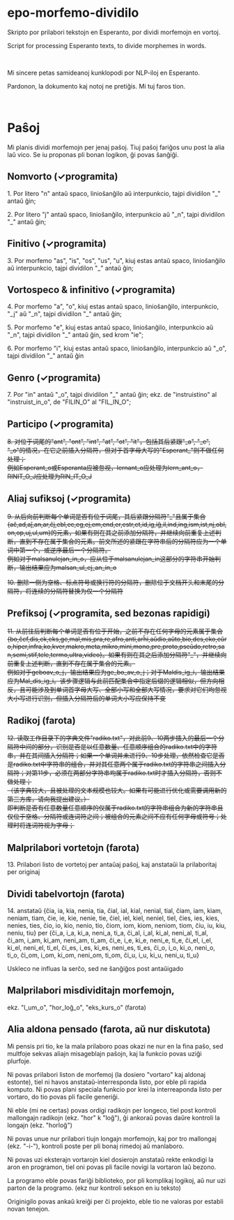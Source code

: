 # epo-morfemo-dividilo

Skripto por prilabori tekstojn en Esperanto, por dividi morfemojn en vortoj.

Script for processing Esperanto texts, to divide morphemes in words.

&nbsp;

Mi sincere petas samideanoj kunklopodi por NLP-iloj en Esperanto.

Pardonon, la dokumento kaj notoj ne pretiĝis. Mi tuj faros tion.

&nbsp;

# Paŝoj

Mi planis dividi morfemojn per jenaj paŝoj. Tiuj paŝoj fariĝos unu post la alia laŭ vico. Se iu proponas pli bonan logikon, ĝi povas ŝanĝiĝi.

## Nomvorto (✓programita)

1\. Por litero "n" antaŭ spaco, linioŝanĝilo aŭ interpunkcio, tajpi dividilon "\_" antaŭ ĝin;  

2\. Por litero "j" antaŭ spaco, linioŝanĝilo, interpunkcio aŭ "\_n", tajpi dividilon "\_" antaŭ ĝin;

## Finitivo (✓programita)

3\. Por morfemo "as", "is", "os", "us", "u", kiuj estas antaŭ spaco, linioŝanĝilo aŭ interpunkcio, tajpi dividilon "\_" antaŭ ĝin;

## Vortospeco & infinitivo (✓programita)

4\. Por morfemo "a", "o", kiuj estas antaŭ spaco, linioŝanĝilo, interpunkcio, "\_j" aŭ "\_n", tajpi dividilon "\_" antaŭ ĝin;

5\. Por morfemo "e", kiuj estas antaŭ spaco, linioŝanĝilo, interpunkcio aŭ "\_n", tajpi dividilon "\_" antaŭ ĝin, sed krom "ie";

6\. Por morfemo "i", kiuj estas antaŭ spaco, linioŝanĝilo, interpunkcio aŭ "\_o", tajpi dividilon "\_" antaŭ ĝin

## Genro (✓programita)

7\. Por "in" antaŭ "\_o", tajpi dividilon "\_" antaŭ ĝin; ekz. de "instruistino" al "instruist_in_o", de "FILIN_O" al "FIL_IN_O";

## Participo (✓programita)

~~8\. 对位于词尾的"ant", "ont", "int", "at", "ot", "it"，包括其后紧跟"\_a", "\_e", "\_o"的情况，在它之前插入分隔符，但对于首字母大写的"Esperant_"则不做任何处理；~~  
~~例如Esperant_o或Esperanta应被忽视，lernant_o应处理为lern_ant_o，RINIT_O_J应处理为RIN_IT_O_J~~

## Aliaj sufiksoj (✓programita)

~~9\. 从后向前判断每个单词是否有位于词尾，其后紧跟分隔符"\_"且属于集合{aĉ,ad,aĵ,an,ar,ĉj,ebl,ec,eg,ej,em,end,er,estr,et,id,ig,iĝ,il,ind,ing,ism,ist,nj,obl,on,op,uj,ul,um}的元素，如果有则在其之前添加分隔符，并继续向前重复上述判断，直到不存在属于集合的元素。前文所述的紧跟在字符串后的分隔符应为一个单词中第一个，或逆序最后一个分隔符。~~  
~~例如对于malsanulejan_in_o，应从位于malsanulejan_in这部分的字符串开始判断，输出结果应为malsan_ul_ej_an_in_o~~

~~10\. 删除一侧为空格、标点符号或换行符的分隔符，删除位于文档开头和末尾的分隔符，将连续的分隔符替换为仅一个分隔符~~

## Prefiksoj (✓programita, sed bezonas rapidigi)

~~11\. 从前往后判断每个单词是否有位于开始，之前不存在任何字母的元素属于集合{bo,ĉef,dis,ek,eks,ge,mal,mis,pra,re,afro,anti,arĥi,aŭdio,aŭto,bio,des,eko,eŭro,hiper,infra,ko,kver,makro,meta,mikro,mini,mono,pre,proto,pseŭdo,retro,san,semi,stif,tele,termo,ultra,video}。如果有则在其之后添加分隔符"\_"，并继续向前重复上述判断，直到不存在属于集合的元素。~~  
~~例如对于geboav_o_j，输出结果应为ge_bo_av_o_j；对于Maldis_ig_i，输出结果应为Mal_dis_ig_i。该步骤逻辑与此前匹配集合中指定后缀的逻辑相似，但方向相反，且可能涉及到单词首字母大写、全部小写和全部大写情况，要求对它们均忽视大小写进行识别，但插入分隔符后的单词大小写应保持不变~~

## Radikoj (farota)

~~12\. 读取工作目录下的字典文件"radiko.txt"，对此前9、10两步插入的最后一个分隔符中间的部分，识别是否是以任意数量、任意顺序组合的radiko.txt中的字符串，并在其间插入分隔符；如果一个单词并未进行9、10步处理，依然检查它是否是radiko.txt中字符串的组合，并对其任意两个属于radiko.txt的字符串之间插入分隔符；对第11步，必须在两部分字符串均属于radiko.txt时才插入分隔符，否则不做处理；~~  
~~（该字典较大，且被处理的文本规模也较大。如果有可能进行优化或需要调用新的第三方库，请向我提出建议。）~~  
~~即判断是否有任意数量任意顺序的仅属于radiko.txt的字符串组合为新的字符串且仅位于空格、分隔符或连词符之间；被组合的元素之间不应有任何字母或符号；处理时将连词符视为字母；~~

## Malprilabori vortetojn (farota)

13\. Prilabori listo de vortetoj per antaŭaj paŝoj, kaj anstataŭi la prilaboritaj per originaj

## Dividi tabelvortojn (farota)

14\. anstataŭ {ĉia, ia, kia, nenia, tia, ĉial, ial, kial, nenial, tial, ĉiam, iam, kiam, neniam, tiam, ĉie, ie, kie, nenie, tie, ĉiel, iel, kiel, neniel, tiel, ĉies, ies, kies, nenies, ties, ĉio, io, kio, nenio, tio, ĉiom, iom, kiom, neniom, tiom, ĉiu, iu, kiu, neniu, tiu} per {ĉi_a, i_a, ki_a, neni_a, ti_a, ĉi_al, i_al, ki_al, neni_al, ti_al, ĉi_am, i_am, ki_am, neni_am, ti_am, ĉi_e, i_e, ki_e, neni_e, ti_e, ĉi_el, i_el, ki_el, neni_el, ti_el, ĉi_es, i_es, ki_es, neni_es, ti_es, ĉi_o, i_o, ki_o, neni_o, ti_o, ĉi_om, i_om, ki_om, neni_om, ti_om, ĉi_u, i_u, ki_u, neni_u, ti_u} 

Uskleco ne influas la serĉo, sed ne ŝanĝiĝos post antaŭigado

## Malprilabori misdividitajn morfemojn,  
ekz. "l_um_o", "hor_loĝ_o", "eks_kurs_o" (farota)

## Alia aldona pensado (farota, aŭ nur diskutota)

Mi pensis pri tio, ke la mala prilaboro poas okazi ne nur en la fina paŝo, sed multfoje sekvas aliajn misageblajn paŝojn, kaj la funkcio povas uziĝi plurfoje.

Ni povas prilabori liston de morfemoj (la dosiero "vortaro" kaj aldonaj estonte), tiel ni havos anstataŭ-interresponda listo, por eble pli rapida komputo. Ni povas plani speciala funkcio por krei la interreaponda listo per vortaro, do tio povas pli facile generiĝi.

Ni eble (mi ne certas) povas ordigi radikojn per longeco, tiel post kontroli mallongajn radikojn (ekz. "hor" k "loĝ"), ĝi ankoraŭ povas daŭre kontroli la longajn (ekz. "horloĝ")

Ni povas unue nur prilabori tiujn longajn morfemojn, kaj por tro mallongaj (ekz. "-i-"), kontroli poste per pli bonaj rimedoj aŭ manlaboro. 

Ni povas uzi eksterajn vortarojn kiel dosierojn anstataŭ rekte enkodigi la aron en programon, tiel oni povas pli facile novigi la vortaron laŭ bezono.

La programo eble povas fariĝi biblioteko, por pli komplikaj logikoj, aŭ nur uzi parton de la programo. (ekz nur kontroli sekson en iu teksto)

Originigilo povas ankaŭ kreiĝi per ĉi projekto, eble tio ne valoras por establi novan tenejon.
